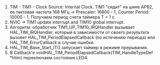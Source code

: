 1. TIM - TIM1 - Clock Source: Internal Clock. TIM1 "сидит" на шине APB2, ее тактовая частота 168 МГц -> Prescaler: 16800 - 1, Counter Period: 10000 - 1. Получаем период счета таймера T = 1 с.
2. NVIC -> TIM1 update interrupt and TIM10 global interrupt.
3. Алгоритм: обработчик TIM1_UP_TIM10_IRQHandler вызывает HAL_TIM_IRQHandler, который в зависимости от своего результата вызовет HAL_TIM_PeriodElapsedCallback (по истечению периода) или HAL_TIM_ErrorCallback в случае ошибки.
4. HAL_TIM_Base_Start_IT() запускает таймер в режиме прерывания.
5. В Callback'е voidHAL_TIM_PeriodElapsedCallback(TIM_HandleTypeDef *htim) переключаем состояние LED4.